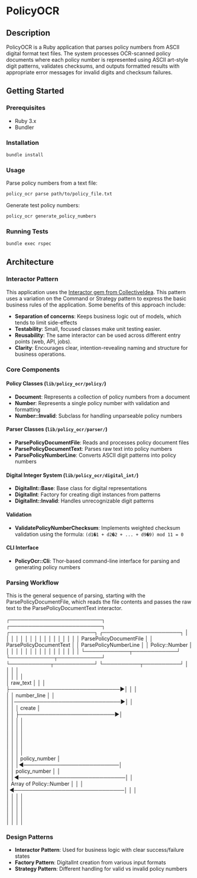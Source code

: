 # PolicyOCR

## Description

PolicyOCR is a Ruby application that parses policy numbers from ASCII digital format text files. The system processes OCR-scanned policy documents where each policy number is represented using ASCII art-style digit patterns, validates checksums, and outputs formatted results with appropriate error messages for invalid digits and checksum failures.

## Getting Started

### Prerequisites

- Ruby 3.x
- Bundler

### Installation

```bash
bundle install
```

### Usage

Parse policy numbers from a text file:

```bash
policy_ocr parse path/to/policy_file.txt
```

Generate test policy numbers:

```bash
policy_ocr generate_policy_numbers
```

### Running Tests

```bash
bundle exec rspec
```

## Architecture

### Interactor Pattern

This application uses the [Interactor gem from CollectiveIdea](https://github.com/collectiveidea/interactor). This pattern uses a variation on the Command or Strategy pattern to express the basic business rules of the application. 
Some benefits of this approach include:

- **Separation of concerns**: Keeps business logic out of models, which tends to limit side-effects
- **Testability**: Small, focused classes make unit testing easier.
- **Reusability**: The same interactor can be used across different entry points (web, API, jobs).
- **Clarity**: Encourages clear, intention-revealing naming and structure for business operations.

### Core Components

#### Policy Classes (`lib/policy_ocr/policy/`)
- **Document**: Represents a collection of policy numbers from a document
- **Number**: Represents a single policy number with validation and formatting
- **Number::Invalid**: Subclass for handling unparseable policy numbers

#### Parser Classes (`lib/policy_ocr/parser/`)
- **ParsePolicyDocumentFile**: Reads and processes policy document files
- **ParsePolicyDocumentText**: Parses raw text into policy numbers
- **ParsePolicyNumberLine**: Converts ASCII digit patterns into policy numbers

#### Digital Integer System (`lib/policy_ocr/digital_int/`)
- **DigitalInt::Base**: Base class for digital representations
- **DigitalInt**: Factory for creating digit instances from patterns
- **DigitalInt::Invalid**: Handles unrecognizable digit patterns

#### Validation
- **ValidatePolicyNumberChecksum**: Implements weighted checksum validation using the formula: `(d1�1 + d2�2 + ... + d9�9) mod 11 = 0`

#### CLI Interface
- **PolicyOcr::Cli**: Thor-based command-line interface for parsing and generating policy numbers


### Parsing Workflow

This is the general sequence of parsing, starting with the ParsePolicyDocumentFile, which reads the file contents and passes the raw text to the ParsePolicyDocumentText interactor.

┌─────────────────────────┐     ┌─────────────────────────┐     ┌───────────────────────┐    ┌─────────────────────┐
│                         │     │                         │     │                       │    │                     │
│                         │     │                         │     │                       │    │                     │
│ ParsePolicyDocumentFile │     │ ParsePolicyDocumentText │     │ ParsePolicyNumberLine │    │   Policy::Number    │
│                         │     │                         │     │                       │    │                     │
│                         │     │                         │     │                       │    │                     │
└────────────┬────────────┘     └────────────┬────────────┘     └───────────┬───────────┘    └──────────┬──────────┘
             │                               │                              │                           │           
             │                               │                              │                           │           
             │           raw_text            │                              │                           │           
             ├──────────────────────────────▶│                              │                           │           
             │                               │        number_line           │                           │           
             │                               │─────────────────────────────▶│                           │           
             │                               │                              │        create             │           
             │                               │                              ├──────────────────────────▶│           
             │                               │                              │                           │           
             │                               │                              │                           │           
             │                               │                              │                           │           
             │                               │                              │                           │           
             │                               │                              │                           │           
             │                               │                              │                           │           
             │                               │                              │    policy_number          │           
             │                               │                              │◀──────────────────────────│           
             │                               │      policy_number           │                           │           
             │                               │◀─────────────────────────────│                           │           
             │    Array of Policy::Number    │                              │                           │           
             │◀──────────────────────────────│                              │                           │           
             │                               │                              │                           │           
             │                               │                              │                           │           
             │                               │                              │                           │           
             │                               │                              │                           │           
             │                               │                              │                           │           

### Design Patterns

- **Interactor Pattern**: Used for business logic with clear success/failure states
- **Factory Pattern**: DigitalInt creation from various input formats
- **Strategy Pattern**: Different handling for valid vs invalid policy numbers
